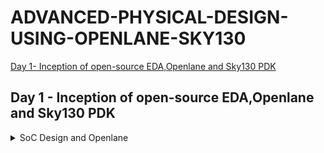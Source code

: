 # ADVANCED-PHYSICAL-DESIGN-USING-OPENLANE-SKY130
[Day 1- Inception of open-source EDA,Openlane and Sky130 PDK](#day-1---inception-of-open-source-edaopenlane-and-sky130-pdk)

## Day 1 - Inception of open-source EDA,Openlane and Sky130 PDK
<details>
<summary>SoC Design and Openlane</summary>
  
</details>

